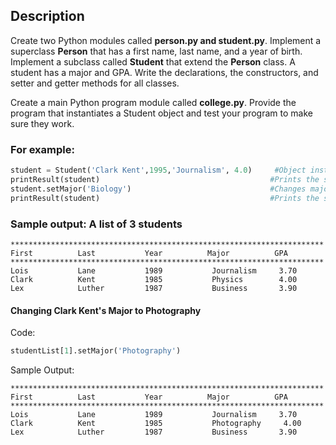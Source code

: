 ## Description

Create two Python modules called  **person.py and student.py**. Implement a superclass **Person** that has a first name, last name, and a year of birth. Implement a subclass called **Student** that extend the **Person** class. A student has a major and GPA. Write the declarations, the constructors, and setter and getter methods for all classes.       
    
Create a main Python program module called  **college.py**. Provide the program that instantiates a Student object and test your program to make sure they work.  
      
### For example:
```python
student = Student('Clark Kent',1995,'Journalism', 4.0)     #Object instantiation and initialization  
printResult(student)                                      #Prints the student details  
student.setMajor('Biology')                               #Changes major to Biology  
printResult(student)                                      #Prints the student details with new a new major
```
### Sample output:  A list of 3 students

	**********************************************************************
	First          Last           Year          Major          GPA
	**********************************************************************
	Lois           Lane           1989           Journalism     3.70
	Clark          Kent           1985           Physics        4.00
	Lex            Luther         1987           Business       3.90
 
#### Changing Clark Kent's Major to Photography
Code:  
```python
studentList[1].setMajor('Photography')
```
Sample Output:

	**********************************************************************
	First          Last           Year          Major          GPA
	**********************************************************************
	Lois           Lane           1989           Journalism     3.70
	Clark          Kent           1985           Photography     4.00
	Lex            Luther         1987           Business       3.90
